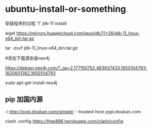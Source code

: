 # ubuntu-install-or-something

安装程序的过程
  '1' jdk-11 install
  
  wget https://mirrors.huaweicloud.com/java/jdk/11+28/jdk-11_linux-x64_bin.tar.gz
  
tar -zxvf jdk-11_linux-x64_bin.tar.gz


#添加下载源安装neo4j

https://debian.neo4j.com/?_ga=2.177150752.483637433.1650104793-1625601382.1650104793

sudo apt-get install neo4j

## pip 加国内源

-i http://pypi.douban.com/simple/ --trusted-host pypi.douban.com


clash .config
https://free886.herokuapp.com/clash/config
